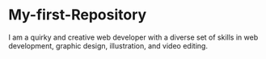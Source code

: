 # My-first-Repository

I am a quirky and creative web developer with a diverse set of skills in web development, graphic design, illustration, and video editing.
